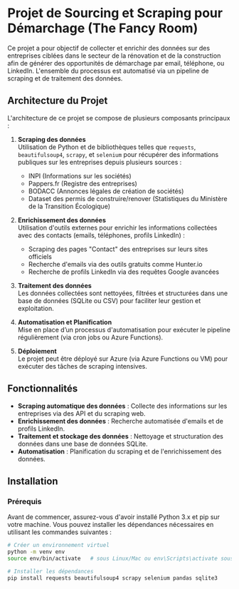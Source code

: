 # Projet de Sourcing et Scraping pour Démarchage (The Fancy Room)

Ce projet a pour objectif de collecter et enrichir des données sur des entreprises ciblées dans le secteur de la rénovation et de la construction afin de générer des opportunités de démarchage par email, téléphone, ou LinkedIn. L'ensemble du processus est automatisé via un pipeline de scraping et de traitement des données.

## Architecture du Projet

L'architecture de ce projet se compose de plusieurs composants principaux :

1. **Scraping des données**  
   Utilisation de Python et de bibliothèques telles que `requests`, `beautifulsoup4`, `scrapy`, et `selenium` pour récupérer des informations publiques sur les entreprises depuis plusieurs sources :
   - INPI (Informations sur les sociétés)
   - Pappers.fr (Registre des entreprises)
   - BODACC (Annonces légales de création de sociétés)
   - Dataset des permis de construire/renover (Statistiques du Ministère de la Transition Écologique)
   
2. **Enrichissement des données**  
   Utilisation d'outils externes pour enrichir les informations collectées avec des contacts (emails, téléphones, profils LinkedIn) :
   - Scraping des pages "Contact" des entreprises sur leurs sites officiels
   - Recherche d'emails via des outils gratuits comme Hunter.io
   - Recherche de profils LinkedIn via des requêtes Google avancées

3. **Traitement des données**  
   Les données collectées sont nettoyées, filtrées et structurées dans une base de données (SQLite ou CSV) pour faciliter leur gestion et exploitation.

4. **Automatisation et Planification**  
   Mise en place d’un processus d'automatisation pour exécuter le pipeline régulièrement (via cron jobs ou Azure Functions).

5. **Déploiement**  
   Le projet peut être déployé sur Azure (via Azure Functions ou VM) pour exécuter des tâches de scraping intensives.

## Fonctionnalités

- **Scraping automatique des données** : Collecte des informations sur les entreprises via des API et du scraping web.
- **Enrichissement des données** : Recherche automatisée d'emails et de profils LinkedIn.
- **Traitement et stockage des données** : Nettoyage et structuration des données dans une base de données SQLite.
- **Automatisation** : Planification du scraping et de l'enrichissement des données.

## Installation

### Prérequis

Avant de commencer, assurez-vous d'avoir installé Python 3.x et pip sur votre machine. Vous pouvez installer les dépendances nécessaires en utilisant les commandes suivantes :

```bash
# Créer un environnement virtuel
python -m venv env
source env/bin/activate   # sous Linux/Mac ou env\Scripts\activate sous Windows

# Installer les dépendances
pip install requests beautifulsoup4 scrapy selenium pandas sqlite3